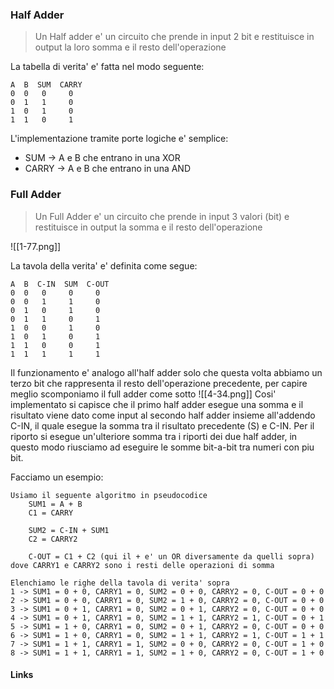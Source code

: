 ### Half Adder
>Un Half adder e' un circuito che prende in input 2 bit e restituisce in output la loro somma e il resto dell'operazione

La tabella di verita' e' fatta nel modo seguente:
```
A  B  SUM  CARRY
0  0   0     0 
0  1   1     0 
1  0   1     0
1  1   0     1
```

L'implementazione tramite porte logiche e' semplice: 
- SUM -> A e B che entrano in una XOR
- CARRY -> A e B che entrano in una AND

### Full Adder
>Un Full Adder e' un circuito che prende in input 3 valori (bit) e restituisce in output la somma e il resto dell'operazione

![[1-77.png]]

La tavola della verita' e' definita come segue:
```
A  B  C-IN  SUM  C-OUT
0  0   0     0     0 
0  0   1     1     0
0  1   0     1     0
0  1   1     0     1
1  0   0     1     0
1  0   1     0     1
1  1   0     0     1    
1  1   1     1     1
```

Il funzionamento e' analogo all'half adder solo che questa volta abbiamo un terzo bit che rappresenta il resto dell'operazione precedente, per capire meglio scomponiamo il full adder come sotto
![[4-34.png]]
Cosi' implementato si capisce che il primo half adder esegue una somma e il risultato viene dato come input al secondo half adder insieme all'addendo C-IN, il quale esegue la somma tra il risultato precedente (S) e C-IN. Per il riporto si esegue un'ulteriore somma tra i riporti dei due half adder, in questo modo riusciamo ad eseguire le somme bit-a-bit tra numeri con piu bit.

Facciamo un esempio:
```
Usiamo il seguente algoritmo in pseudocodice
	SUM1 = A + B
	C1 = CARRY

	SUM2 = C-IN + SUM1
	C2 = CARRY2

	C-OUT = C1 + C2 (qui il + e' un OR diversamente da quelli sopra)
dove CARRY1 e CARRY2 sono i resti delle operazioni di somma

Elenchiamo le righe della tavola di verita' sopra
1 -> SUM1 = 0 + 0, CARRY1 = 0, SUM2 = 0 + 0, CARRY2 = 0, C-OUT = 0 + 0
2 -> SUM1 = 0 + 0, CARRY1 = 0, SUM2 = 1 + 0, CARRY2 = 0, C-OUT = 0 + 0
3 -> SUM1 = 0 + 1, CARRY1 = 0, SUM2 = 0 + 1, CARRY2 = 0, C-OUT = 0 + 0
4 -> SUM1 = 0 + 1, CARRY1 = 0, SUM2 = 1 + 1, CARRY2 = 1, C-OUT = 0 + 1
5 -> SUM1 = 1 + 0, CARRY1 = 0, SUM2 = 0 + 1, CARRY2 = 0, C-OUT = 0 + 0
6 -> SUM1 = 1 + 0, CARRY1 = 0, SUM2 = 1 + 1, CARRY2 = 1, C-OUT = 1 + 1
7 -> SUM1 = 1 + 1, CARRY1 = 1, SUM2 = 0 + 0, CARRY2 = 0, C-OUT = 1 + 0
8 -> SUM1 = 1 + 1, CARRY1 = 1, SUM2 = 1 + 0, CARRY2 = 0, C-OUT = 1 + 0
```


#### Links